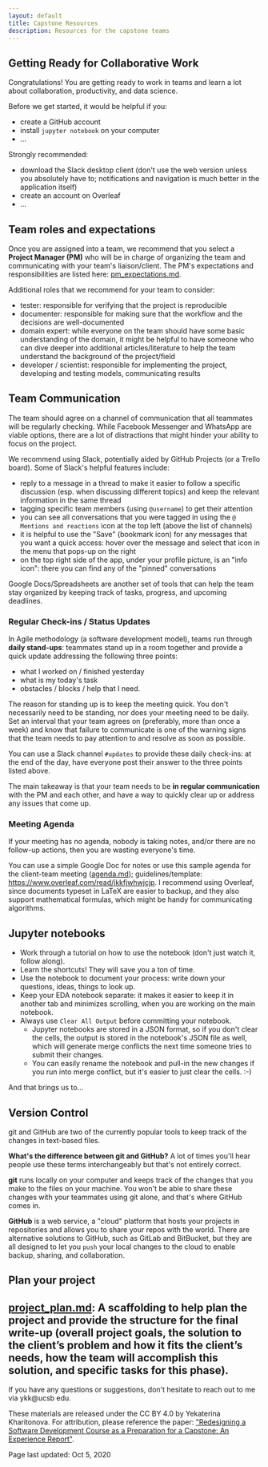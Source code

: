 ```yaml
---
layout: default
title: Capstone Resources 
description: Resources for the capstone teams
---
```


## Getting Ready for Collaborative Work

Congratulations! You are getting ready to work in teams and learn a lot about collaboration, productivity, and data science.

Before we get started, it would be helpful if you:
* create a GitHub account
* install `jupyter notebook` on your computer
* ...

Strongly recommended:
* download the Slack desktop client (don't use the web version unless you absolutely have to; notifications and navigation is much better in the application itself)
* create an account on Overleaf
* ...

## Team roles and expectations

Once you are assigned into a team, we recommend that you select a **Project Manager (PM)** who will be in charge of organizing the team and communicating with your team's liaison/client. The PM's expectations and responsibilities are listed here: [pm_expectations.md]({{site.materials_repo}}pm_expectations.md).

Additional roles that we recommend for your team to consider:
* tester: responsible for verifying that the project is reproducible 
* documenter: responsible for making sure that the workflow and the decisions are well-documented
* domain expert: while everyone on the team should have some basic understanding of the domain, it might be helpful to have someone who can dive deeper into additional articles/literature to help the team understand the background of the project/field
* developer / scientist: responsible for implementing the project, developing and testing models, communicating results

## Team Communication

The team should agree on a channel of communication that all teammates will be regularly checking.
While Facebook Messenger and WhatsApp are viable options, there are a lot of distractions that might hinder your ability to focus on the project.

We recommend using Slack, potentially aided by GitHub Projects (or a Trello board). 
Some of Slack's helpful features include:
* reply to a message in a thread to make it easier to follow a specific discussion (esp. when discussing different topics) and keep the relevant information in the same thread
* tagging specific team members (using `@username`) to get their attention
* you can see all conversations that you were tagged in using the `@ Mentions and reactions` icon at the top left (above the list of channels)
* it is helpful to use the "Save" (bookmark icon) for any messages that you want a quick access: hover over the message and select that icon in the menu that pops-up on the right
* on the top right side of the app, under your profile picture, is an "info icon": there you can find any of the "pinned" conversations

Google Docs/Spreadsheets are another set of tools that can help the team stay organized by keeping track of tasks, progress, and upcoming deadlines.

### Regular Check-ins / Status Updates

In Agile methodology (a software development model), teams run through **daily stand-ups**: teammates stand up in a room together and provide a quick update addressing the following three points:
* what I worked on / finished yesterday
* what is my today's task
* obstacles / blocks / help that I need.

The reason for standing up is to keep the meeting quick. 
You don't necessarily need to be standing, nor does your meeting need to be daily.
Set an interval that your team agrees on (preferably, more than once a week) and know that failure to communicate is one of the warning signs that the team needs to pay attention to and resolve as soon as possible.

You can use a Slack channel `#updates` to provide these daily check-ins: at the end of the day, have everyone post their answer to the three points listed above.

The main takeaway is that your team needs to be **in regular communication** with the PM and each other, and have a way to quickly clear up or address any issues that come up.

### Meeting Agenda

If your meeting has no agenda, nobody is taking notes, and/or there are no follow-up actions, then you are wasting everyone's time.

You can use a simple Google Doc for notes or use this sample agenda for the client-team meeting ([agenda.md]({{site.materials_repo}}agenda.md)); guidelines/template: <https://www.overleaf.com/read/jkkfjwhwjcjp>.
I recommend using Overleaf, since documents typeset in LaTeX are easier to backup, and they also support mathematical formulas, which might be handy for communicating algorithms.

## Jupyter notebooks

* Work through a tutorial on how to use the notebook (don't just watch it, follow along).
* Learn the shortcuts! They will save you a ton of time.
* Use the notebook to document your process: write down your questions, ideas, things to look up.
* Keep your EDA notebook separate: it makes it easier to keep it in another tab and minimizes scrolling, when you are working on the main notebook.
* Always use `Clear All Output` before committing your notebook. 
    * Jupyter notebooks are stored in a JSON format, so if you don't clear the cells, the output is stored in the notebook's JSON file as well, which will generate merge conflicts the next time someone tries to submit their changes.
    * You can easily rename the notebook and pull-in the new changes if you run into merge conflict, but it's easier to just clear the cells. :-)


And that brings us to...

## Version Control

git and GitHub are two of the currently popular tools to keep track of the changes in text-based files.

**What's the difference between git and GitHub?**
A lot of times you'll hear people use these terms interchangeably but that's not entirely correct.

**git** runs locally on your computer and keeps track of the changes that you make to the files on your machine.
You won't be able to share these changes with your teammates using git alone, and that's where GitHub comes in.

**GitHub** is a web service, a "cloud" platform that hosts your projects in repositories and allows you to share your repos with the world.
There are alternative solutions to GitHub, such as GitLab and BitBucket, but they are all designed to let you `push` your local changes to the cloud to enable backup, sharing, and collaboration.




## Plan your project

[project_plan.md]({{site.materials_repo}}project_plan.md):  A scaffolding to help plan the project and provide the structure for the final write-up (overall project goals, the solution to the client’s problem and how it fits the client’s needs, how the team will accomplish this solution, and specific tasks for this phase).
---

If you have any questions or suggestions, don't hesitate to reach out to me via ykk@ucsb edu.

These materials are released under the CC BY 4.0 by Yekaterina Kharitonova. For attribution, please reference the paper:
["Redesigning a Software Development Course as a Preparation for a Capstone: An Experience Report"](https://dl.acm.org/citation.cfm?id=3287498).

Page last updated: Oct 5, 2020

